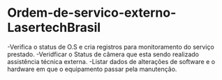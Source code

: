 # Ordem-de-servico-externo-LasertechBrasil
-Verifica o status de O.S e cria registros para monitoramento do serviço prestado.
-Veridficar o Status de câmera que esta sendo realizado assistência técnica externa.
-Listar dados de alterações de software e o hardware em que o equipamento passar pela manutenção.

